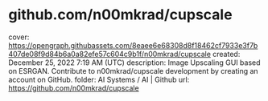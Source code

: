 # github.com/n00mkrad/cupscale

cover: https://opengraph.githubassets.com/8eaee6e68308d8f18462cf7933e3f7b407de08f9d84b6a0a82efe57c604c9b1f/n00mkrad/cupscale
created: December 25, 2022 7:19 AM (UTC)
description: Image Upscaling GUI based on ESRGAN. Contribute to n00mkrad/cupscale development by creating an account on GitHub.
folder: AI Systems / AI | Github
url: https://github.com/n00mkrad/cupscale
